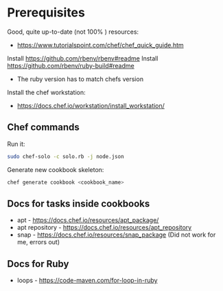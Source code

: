 # Prerequisites

Good, quite up-to-date (not 100% ) resources:
* https://www.tutorialspoint.com/chef/chef_quick_guide.htm

Install https://github.com/rbenv/rbenv#readme
Install https://github.com/rbenv/ruby-build#readme
* The ruby version has to match chefs version

Install the chef workstation:
* https://docs.chef.io/workstation/install_workstation/

## Chef commands

Run it:
```bash
sudo chef-solo -c solo.rb -j node.json
```

Generate new cookbook skeleton:
```bash
chef generate cookbook <cookbook_name>
```

## Docs for tasks inside cookbooks

* apt - https://docs.chef.io/resources/apt_package/
* apt repository - https://docs.chef.io/resources/apt_repository
* snap - https://docs.chef.io/resources/snap_package (Did not work for me, errors out)


## Docs for Ruby

* loops - https://code-maven.com/for-loop-in-ruby
